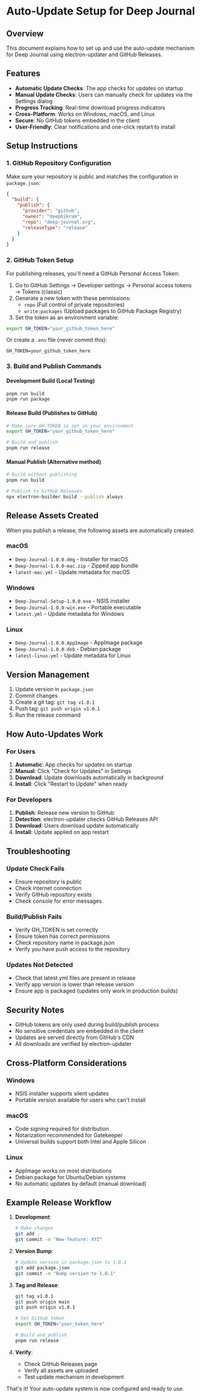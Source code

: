 # Auto-Update Setup for Deep Journal

## Overview

This document explains how to set up and use the auto-update mechanism for Deep Journal using electron-updater and GitHub Releases.

## Features

- **Automatic Update Checks**: The app checks for updates on startup
- **Manual Update Checks**: Users can manually check for updates via the Settings dialog
- **Progress Tracking**: Real-time download progress indicators
- **Cross-Platform**: Works on Windows, macOS, and Linux
- **Secure**: No GitHub tokens embedded in the client
- **User-Friendly**: Clear notifications and one-click restart to install

## Setup Instructions

### 1. GitHub Repository Configuration

Make sure your repository is public and matches the configuration in `package.json`:

```json
{
  "build": {
    "publish": {
      "provider": "github",
      "owner": "deepbikram",
      "repo": "deep-journal.org",
      "releaseType": "release"
    }
  }
}
```

### 2. GitHub Token Setup

For publishing releases, you'll need a GitHub Personal Access Token:

1. Go to GitHub Settings → Developer settings → Personal access tokens → Tokens (classic)
2. Generate a new token with these permissions:
   - `repo` (Full control of private repositories)
   - `write:packages` (Upload packages to GitHub Package Registry)
3. Set the token as an environment variable:

```bash
export GH_TOKEN="your_github_token_here"
```

Or create a `.env` file (never commit this):
```
GH_TOKEN=your_github_token_here
```

### 3. Build and Publish Commands

#### Development Build (Local Testing)
```bash
pnpm run build
pnpm run package
```

#### Release Build (Publishes to GitHub)
```bash
# Make sure GH_TOKEN is set in your environment
export GH_TOKEN="your_github_token_here"

# Build and publish
pnpm run release
```

#### Manual Publish (Alternative method)
```bash
# Build without publishing
pnpm run build

# Publish to GitHub Releases
npx electron-builder build --publish always
```

## Release Assets Created

When you publish a release, the following assets are automatically created:

### macOS
- `Deep-Journal-1.0.0.dmg` - Installer for macOS
- `Deep-Journal-1.0.0-mac.zip` - Zipped app bundle
- `latest-mac.yml` - Update metadata for macOS

### Windows
- `Deep-Journal-Setup-1.0.0.exe` - NSIS installer
- `Deep-Journal-1.0.0-win.exe` - Portable executable
- `latest.yml` - Update metadata for Windows

### Linux
- `Deep-Journal-1.0.0.AppImage` - AppImage package
- `Deep-Journal-1.0.0.deb` - Debian package
- `latest-linux.yml` - Update metadata for Linux

## Version Management

1. Update version in `package.json`
2. Commit changes
3. Create a git tag: `git tag v1.0.1`
4. Push tag: `git push origin v1.0.1`
5. Run the release command

## How Auto-Updates Work

### For Users
1. **Automatic**: App checks for updates on startup
2. **Manual**: Click "Check for Updates" in Settings
3. **Download**: Update downloads automatically in background
4. **Install**: Click "Restart to Update" when ready

### For Developers
1. **Publish**: Release new version to GitHub
2. **Detection**: electron-updater checks GitHub Releases API
3. **Download**: Users download update automatically
4. **Install**: Update applied on app restart

## Troubleshooting

### Update Check Fails
- Ensure repository is public
- Check internet connection
- Verify GitHub repository exists
- Check console for error messages

### Build/Publish Fails
- Verify GH_TOKEN is set correctly
- Ensure token has correct permissions
- Check repository name in package.json
- Verify you have push access to the repository

### Updates Not Detected
- Check that latest.yml files are present in release
- Verify app version is lower than release version
- Ensure app is packaged (updates only work in production builds)

## Security Notes

- GitHub tokens are only used during build/publish process
- No sensitive credentials are embedded in the client
- Updates are served directly from GitHub's CDN
- All downloads are verified by electron-updater

## Cross-Platform Considerations

### Windows
- NSIS installer supports silent updates
- Portable version available for users who can't install

### macOS
- Code signing required for distribution
- Notarization recommended for Gatekeeper
- Universal builds support both Intel and Apple Silicon

### Linux
- AppImage works on most distributions
- Debian package for Ubuntu/Debian systems
- No automatic updates by default (manual download)

## Example Release Workflow

1. **Development**:
   ```bash
   # Make changes
   git add .
   git commit -m "New feature: XYZ"
   ```

2. **Version Bump**:
   ```bash
   # Update version in package.json to 1.0.1
   git add package.json
   git commit -m "Bump version to 1.0.1"
   ```

3. **Tag and Release**:
   ```bash
   git tag v1.0.1
   git push origin main
   git push origin v1.0.1
   
   # Set GitHub token
   export GH_TOKEN="your_token_here"
   
   # Build and publish
   pnpm run release
   ```

4. **Verify**:
   - Check GitHub Releases page
   - Verify all assets are uploaded
   - Test update mechanism in development

That's it! Your auto-update system is now configured and ready to use.
